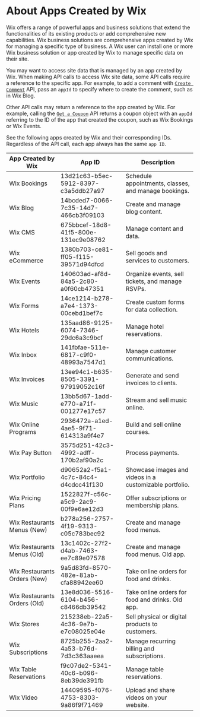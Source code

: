 # About Apps Created by Wix

Wix offers a range of powerful apps and business solutions that extend the functionalities of its existing products or add comprehensive new capabilities. Wix business solutions are comprehensive apps created by Wix for managing a specific type of business. A Wix user can install one or more Wix business solution or app created by Wix to manage specific data on their site. 

You may want to access site data that is managed by an app created by Wix. When making API calls to access Wix site data, some API calls require a reference to the specific app. For example, to add a comment with [`Create Comment`](https://dev.wix.com/docs/rest/api-reference/comments/comments/create-comment) API, pass an `appId` to specify where to create the comment, such as in Wix Blog. 

Other API calls may return a reference to the app created by Wix. For example, calling the [`Get a Coupon`](https://dev.wix.com/docs/rest/api-reference/coupons/coupons/get-a-coupon) API returns a coupon object with an `appId` referring to the ID of the app that created the coupon, such as Wix Bookings or Wix Events. 

See the following apps created by Wix and their corresponding IDs. Regardless of the API call, each app always has the same `app ID`.

| **App Created by Wix**        | **App ID**                           | **Description**                                         |
|-------------------------------|--------------------------------------|---------------------------------------------------------|
| Wix Bookings                  | 13d21c63-b5ec-5912-8397-c3a5ddb27a97 | Schedule appointments, classes, and manage bookings.    |
| Wix Blog                      | 14bcded7-0066-7c35-14d7-466cb3f09103 | Create and manage blog content.                         |
| Wix CMS                       | 675bbcef-18d8-41f5-800e-131ec9e08762 | Manage content and data.                                |
| Wix eCommerce                 | 1380b703-ce81-ff05-f115-39571d94dfcd | Sell goods and services to customers.                   |
| Wix Events                    | 140603ad-af8d-84a5-2c80-a0f60cb47351 | Organize events, sell tickets, and manage RSVPs.        |
| Wix Forms                     | 14ce1214-b278-a7e4-1373-00cebd1bef7c | Create custom forms for data collection.                |
| Wix Hotels                    | 135aad86-9125-6074-7346-29dc6a3c9bcf | Manage hotel reservations.                              |
| Wix Inbox                     | 141fbfae-511e-6817-c9f0-48993a7547d1 | Manage customer communications.                         |
| Wix Invoices                  | 13ee94c1-b635-8505-3391-97919052c16f | Generate and send invoices to clients.                  |
| Wix Music                     | 13bb5d67-1add-e770-a71f-001277e17c57 | Stream and sell music online.                           |
| Wix Online Programs           | 2936472a-a1ed-4ae5-9f71-614313a9f4e7 | Build and sell online courses.                          |
| Wix Pay Button                | 3575d251-42c3-4992-adff-170b2af90a2c | Process payments.                                       |
| Wix Portfolio                 | d90652a2-f5a1-4c7c-84c4-d4cdcc41f130 | Showcase images and videos in a customizable portfolio. |
| Wix Pricing Plans             | 1522827f-c56c-a5c9-2ac9-00f9e6ae12d3 | Offer subscriptions or membership plans.                |
| Wix Restaurants Menus  (New)  | b278a256-2757-4f19-9313-c05c783bec92 | Create and manage food menus.                           |
| Wix Restaurants Menus  (Old)  | 13c1402c-27f2-d4ab-7463-ee7c89e07578 | Create and manage food menus. Old app.                  |
| Wix Restaurants Orders (New)  | 9a5d83fd-8570-482e-81ab-cfa88942ee60 | Take online orders for food and drinks.                 |
| Wix Restaurants Orders (Old)  | 13e8d036-5516-6104-b456-c8466db39542 | Take online orders for food and drinks. Old app.        |
| Wix Stores                    | 215238eb-22a5-4c36-9e7b-e7c08025e04e | Sell physical or digital products to customers.         |
| Wix Subscriptions             | 8725b255-2aa2-4a53-b76d-7d3c363aaeea | Manage recurring billing and subscriptions.             |
| Wix Table Reservations        | f9c07de2-5341-40c6-b096-8eb39de391fb | Manage table reservations.                              |
| Wix Video                     | 14409595-f076-4753-8303-9a86f9f71469 | Upload and share videos on your website.                |
